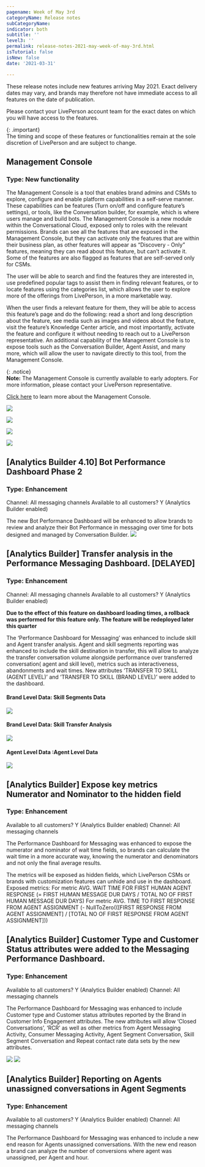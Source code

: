 ```yaml
---
pagename: Week of May 3rd
categoryName: Release notes
subCategoryName: 
indicator: both
subtitle: ''
level3: ''
permalink: release-notes-2021-may-week-of-may-3rd.html
isTutorial: false
isNew: false
date: '2021-03-31'

---
```


These release notes include new features arriving May 2021. Exact delivery dates may vary, and brands may therefore not have immediate access to all features on the date of publication.

Please contact your LivePerson account team for the exact dates on which you will have access to the features.

{: .important}  
The timing and scope of these features or functionalities remain at the sole discretion of LivePerson and are subject to change.

 
## Management Console
### Type: New functionality 

The Management Console is a tool that enables brand admins and CSMs to explore, configure and enable platform capabilities in a self-serve manner. These capabilities can be features (Turn on/off and configure feature’s settings), or tools, like the Conversation builder, for example, which is where users manage and build bots. The Management Console is a new module within the Conversational Cloud, exposed only to roles with the relevant permissions. Brands can see all the features that are exposed in the Management Console, but they can activate only the features that are within their business plan, as other features will appear as “Discovery - Only” features, meaning they can read about this feature, but can’t activate it. Some of the features are also flagged as features that are self-served only for CSMs.

The user will be able to search and find the features they are interested in, use predefined popular tags to assist them in finding relevant features, or to locate features using the categories list, which allows the user to explore more of the offerings from LivePerson, in a more marketable way. 

When the user finds a relevant feature for them, they will be able to access this feature’s page and do the following: read a short and long description about the feature, see media such as images and videos about the feature, visit the feature’s Knowledge Center article, and most importantly, activate the feature and configure it without needing to reach out to a LivePerson representative.
An additional capability of the Management Console is to expose tools such as the Conversation Builder, Agent Assist, and many more, which will allow the user to navigate directly to this tool, from the Management Console.

{: .notice}  
**Note:** The Management Console is currently available to early adopters. For more information, please contact your LivePerson representative. 


[Click here](admin-settings-management-console-overview.html) to learn more about the Management Console. 

![](img/week-of-may-3-1.png)

![](img/week-of-may-3-2.png)

![](img/week-of-may-3-3.png)

![](img/week-of-may-3-4.png)


## [Analytics Builder 4.10]   Bot Performance Dashboard Phase 2
### Type: Enhancement

Channel: All messaging channels
Available to all customers? Y (Analytics Builder enabled) 

The new Bot Performance Dashboard will be enhanced to allow brands to review and analyze their Bot Performance in messaging over time for bots designed and managed by Conversation Builder.
![](img/RN-May3rd-1.png)

## [Analytics Builder]  Transfer analysis in the Performance Messaging Dashboard. [DELAYED]
### Type: Enhancement
Channel: All messaging channels
Available to all customers? Y (Analytics Builder enabled) 

**Due to the effect of this feature on dashboard loading times, a rollback was performed for this feature only. The feature will be redeployed later this quarter**

The ‘Performance Dashboard for Messaging’ was enhanced to include skill and Agent transfer analysis.
Agent and skill segments reporting was enhanced to include the skill destination in transfer, this will allow to analyze the transfer conversation volume alongside performance over transferred conversation( agent and skill level), metrics such as interactiveness, abandonments and wait times.
New attributes ‘TRANSFER TO SKILL (AGENT LEVEL)’ and ‘TRANSFER TO SKILL (BRAND LEVEL)’ were added to the dashboard.

#### Brand Level Data: Skill Segments Data
![](img/RN-May3rd-2.png)

#### Brand Level Data: Skill Transfer Analysis

![](img/RN-May3rd-3.png)

#### Agent Level Data :Agent Level Data

![](img/RN-May3rd-4.png)

## [Analytics Builder]  Expose key metrics Numerator and Nominator to the hidden field 
### Type: Enhancement

Available to all customers? Y (Analytics Builder enabled) 
Channel: All messaging channels

The Performance Dashboard for Messaging was enhanced to expose the numerator and nominator of wait time fields, so brands can calculate the wait time in a more accurate way,  knowing the numerator and denominators and not only the final average results.

The metrics will be exposed as hidden fields, which LivePerson CSMs or brands with customization features can unhide and use  in the dashboard.
Exposed metrics:
For metric AVG. WAIT TIME FOR FIRST HUMAN AGENT RESPONSE (= FIRST HUMAN MESSAGE DUR DAYS / TOTAL NO OF FIRST HUMAN MESSAGE DUR DAYS)
For metric AVG. TIME TO FIRST RESPONSE FROM AGENT ASSIGNMENT (-  NullToZero(([FIRST RESPONSE FROM AGENT ASSIGNMENT] / [TOTAL NO OF FIRST RESPONSE FROM AGENT ASSIGNMENT]))
 
## [Analytics Builder]  Customer Type and Customer Status attributes were added to the Messaging Performance Dashboard.
### Type: Enhancement
Available to all customers? Y (Analytics Builder enabled) 
Channel: All messaging channels

The Performance Dashboard for Messaging was enhanced to include Customer type and Customer status attributes reported by the Brand in Customer Info Engagement attributes.
The new attributes will allow ‘Closed Conversations’, ‘RCR’ as well as other metrics from Agent Messaging Activity, Consumer Messaging Activity, Agent Segment Conversation, Skill Segment Conversation and Repeat contact rate data sets by the new attributes.

![](img/RN-May3rd-5.png)
![](img/RN-May3rd-6.png)

## [Analytics Builder]  Reporting on Agents unassigned conversations in Agent Segments
### Type: Enhancement
Available to all customers? Y (Analytics Builder enabled) 
Channel: All messaging channels

The Performance Dashboard for Messaging was enhanced to include a new end reason for Agents unassigned conversations.
With the new end reason a brand can analyze the number of conversions where agent was unassigned, per Agent and hour.


